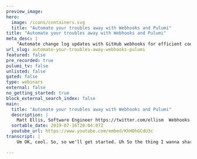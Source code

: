 ```yaml
---
preview_image:
hero:
  image: /icons/containers.svg
  title: "Automate your troubles away with Webhooks and Pulumi"
title: "Automate your troubles away with Webhooks and Pulumi"
meta_desc: |
    "Automate change log updates with GitHub webhooks for efficient code releases."
url_slug: automate-your-troubles-away-webhooks-pulumi
featured: false
pre_recorded: true
pulumi_tv: false
unlisted: false
gated: false
type: webinars
external: false
no_getting_started: true
block_external_search_index: false
main:
  title: "Automate your troubles away with Webhooks and Pulumi"
  description: |
    Matt Ellis, Software Engineer https://twitter.com/ellism  Webhooks are a powerful tool which can be used to build event driven applications. However, often you spend more time building out the infrastructure to run your application than the actual application logic.  In this short talk, we take a look at using Pulumi and GitHub Webhooks to build a small bot that enforces some policies on pull requests, in less than 100 lines of code.  Recorded at the July 10, 2019 Pulumi Up Seattle meetup Repo: https://github.com/ellismg/github-webhooks-serverless  Blog: https://www.pulumi.com/blog/managing-github-webhooks-with-pulumi/
  sortable_date: 2019-07-16T20:04:07Z
  youtube_url: https://www.youtube.com/embed/KhHDhGCdU3c
transcript: |
    Um OK, cool. So, so we'll get started. Uh So the thing I wanna share with you today um is I think it's actually in some ways similar to, to kind of what Paul was showing. It's one of the things that like kind of drew me to the, to begin with and something I think that's, that's really, really cool. Um And uh it kind of give you, give you background on myself. So uh so one, I'm kind of a lazy person, right? Uh So like activation energy to something like I, I wanna feel like, oh man, I'm gonna be able to get something off the ground quickly and, and sort of get in that feedback loop, feedback loop like, yeah, things are getting better and better and better. Um Another thing is I, I spent uh before coming to Pulumi, I spent a long time uh building and designing API S as part of the dominant framework team. So I sort of really buy into this idea of like abstraction is the way to like hide complexity. Have experts be able to like say these are the hard problems you're not gonna have to think about them and, and, and put a nicer interface on, on top of things. Um And uh so I guess the other thing that I kind of like uh about me is III I don't like confrontation too much, right? Um And so I'm gonna talk a little bit about this thing that I have built uh over the, the course of working here is like a, a side project. Um That sort of helps solve all those problems. Um So I, I'll give you the, the sort of problem that I was trying to, to solve uh here. And this was uh we have this open source project in the root of every repository. We have these uh change log dot MD files. And the expectation is like when people are making changes to our code, they're putting something in the change log dot MD. That is like what happened, right? So when releases come out, people can like, look at the list of changes and go OK? I understand what's going on. Um So the the problem there is that uh for a very long time, we did not do that, right. And so we got sort of in the habit of never doing that, right? And so we, we introduced these chain log dot M DS. Um And uh for a long time, what actually ended up happening is any time we were gonna go do a release, uh I would sit there and like, look at git log and try to like write the github chain log entry for all these things. And I would like walk around and people would be like, I don't understand your commit message, tell me what, what to do. Like give me the two sentence summary. Um And I didn't like doing it right. Um And so then what we decided to do is like, we're just gonna, we're gonna write on a wiki thou must edit chain talk dot MD before checking things in, right? Um But again, like that's easy to miss, right? Like you've got this pull request, it's got a bunch of these like really meaty things that you want to review. It's very easy to see. Oh, they forgot to edit change log dot MD, right? So it's like, OK, well, now, now my job is like, I'm gonna just monitor every pull request and when I see change dot MD isn't, isn't there? I'm gonna like type a shame message like please go edit chain log dot MD. This is important. Um So that, that doesn't work great for two reasons. Uh One reason is that like, I don't like conflict. And so like, I hate being the guy that's just constantly hitting you with the the stick. Um And then the other thing is like, now I have to take interrupts every time pr s are open to like make sure the right thing, right? Uh And so what I, what I wanted to do is like solve this problem. I want to automate this problem with. Um and, and in theory github should make this very easy, right? So um github has this like very rich webhook interface where you can ask github to send you information when events happen and then you can go take action like these, these very simple event driven applications. Um When I originally started this, uh it's like, OK, I'm gonna want to use github web books. So what do I need to do to get github web books? Working? Well, I need an HDP end point somewhere that I can put in, right? Um And it's like, OK, now I'm kind of stuck again, right? Because as a guy who was coming to Pulumi from this dot net world where you're writing console applications all day, right? Like booty name, web server in the internet, publicly accessible, getting an endpoint, getting my code there. It's actually a lot of work, a lot of activation energy, right? Um And so what I did was for a while, just didn't do it, right? And so finally I get to the point where it's like, no, I need to need to come up with a solution here. And one of the things that, that II I try to do is like, well, let me, let me write down the code that I would love to write. Um And then let's figure out like how we can actually implement that that distraction, right? Um And so what I thought is like, OK github, webhooks like there's a lot going on, right? Like github, you, you need this hepn Point and github's gonna send you a message and that message is specially formatted and you have to validate that, that message is coming from github. And the way you do that is you give them this shared secret so you can like do a, do a hash to ensure like, oh yes, it actually is, is a valid message coming from github. That's a bunch of code. Uh I probably don't want to write that every time I make it a github web hook, I want, I want a really cheap way to, to build these web hooks to build these spots so I can uh do the automation and then get back to the the things that I enjoy, right? And so I thought, OK, well, what would it mean if I wrote this like new github web hook, right? And this is a a plume component. So what would this plume component look like? Right. Well, like all plumy components, I have to have a little name here. And so this name here is uh change lock status check, right? So I'm gonna use this Git web uh github web hook to, to deal with change log messages, right? So then what are the other things I would, I would really want to do? Well, I have to tell it, what what repository is I want to listen to, right? So in this case I'm saying, oh, I wanna listen to this fracture repository that I have on, on github, which is what I was kind of using for testing, right? And then what are all of the different events that I want to listen to? Well, the thing that I care about here is, is just right, but github has tons of different events and, and I could listen to some of them. I might wanna listen uh for when an issue is labeled and take ash cream on that or, or uh when a member is added to a team and take action on that, right? All these little things. So this one I I cared about, right? Um And now what I wanna do is I wanna just like write the code that takes action on that event, that does something, right? Um So here I have my, my code that kind of does the action. Um And that's all I want to write, right? I don't want to think about anything else, right? I don't even want to think about like, oh, once I spin that code up, it's got this hp end point and I'm gonna go to github dot com and I'm gonna like go to my repository to the web books page and like type that thing in, generate a secret, put the secret in here so I can do that validation. And everything. I don't want to think about that again, stuff, this is the code that I wanna write. Um And you, you may not be surprised to learn that, like, I actually can write this code here and it like actually works, right. Um And so I want to uh now show you a little bit about uh what the code ends up doing when you, when you deploy it with. So we'll jump into the terminal here. Uh And so we will do so first things we do to it so that, you know, there's no man behind the machine, I'll go to my uh my LSMG scratch repository settings. And if we look here in Webhooks says there are, there are no web hooks, right? Uh A web hook and I don't want to click this button because it's like I click this thing. It's like, man, here's a bunch of stuff I don't have, right. Uh And I don't want to move. So I'm not gonna click that button, right? Let me just stay away from the button. Stay away from the button. It should be like like this is a tagline of like infrastructure is good, right? It's like stay away from the button. Don't, don't ever hit it, hit it once to figure out what it did and then like coat it up and never put it. But um so yeah, so we'll do uh we'll do plenty update. Um So unlike Paul's example, which was like deploying a really bunch of heavyweight resources. This thing actually, uh can, can go quite quickly. Um And so we're gonna see first a little preview of what it's gonna do and we can see a little bit about the, the shape of um, what we're doing here, right? Um So I kind of said we need a, we need a couple of things, right? Like we need, uh this, this HBN point that has my code in it. Um And that's what this Aws X uh sorry, Aws API gateway, X API thing, right? This is a, this is an abstraction that we've built that makes it really, really easy to um have LAMBDA functions on Aws that are hooked up to KP I gateway, right? So you give me some code, I'll give you an HPN point. It's gonna run your code. That's great. You can see underneath this abstraction is actually managing the lifetime uh or the, the, the life of a bunch of different um Aws resources, right? So we have a permission for the Lamb, we have the API gateway stage, which is a thing that like, I kind of understand what it is, but I don't fully understand what it is. But fortunately for me, it's hidden behind this API thing. So I don't like really have to rock it at a fundamental level if I don't want to. Uh we've got the roles and the role policy attachments, we've got the actual AWS function like that, that you think of and the API gateway that ends up actually, you know, um exposing me giving me that, that, that um so I mentioned two that we kind of like need a, a shared secret, right? Like we need this secret that's gonna be in my code and it's gonna be on. And so we've got this thing in here where we're gonna create a, a number. And so this random number is like when you create this resource, you get a, a random string. Um And then it never changes, right? So this is kind of like a, a way to generate a random number once in your program. But then remember that value for the lifetime of, of executions, right? Um And then the thing that I need to do is I need to like, like once I've got my, my API gateway, I've got that HPN point, I've got my secret number. Uh Then I need to go tell github, hey, please register this web hook. I need to actually do that. Um And so that's what this github rest hook thing is doing. It's modeling uh the ownership of, of, of that registration. It's modeling the, the life cycle of that, but that hook that's registered in github. Um And so, so OK, so I've got like 12 things here. I think I have 12 things to create. Like that's great. Uh Do I want to perform the update. Of course, I do. Uh I want to perform so we'll, we'll hit enter and it will be uh quite quickly. Uh Assuming the demo gods are, are not on steel or whatever it is. So while this is working, we can go back a little bit and see sort of like what the code I actually wrote did, right? Um So we can see here like, like what is our handler gonna do? Well, we have this handler gets in an event, right? Um And this event here is actually typed as github web hook request. So I can actually like dot into this event and like see interesting things on it. So do like event to data ID type, right? This sort of stuff. Um So that's like one of the nice things about being able to define this like function in real code. Uh And, and, and have it live with the infrastructure behind it, like you get this very nice thing, right? So uh we're going to uh we get this pull request. Uh We've got some little helpers here. So one helper is this like log function that just prints some nice stuff to the console. Um The other function is the set status thing. And so this is what's actually going to put the github status check that says like you either get the, the, the green check mark or you get the red. It's like just like C I would have for you, right. Um And so we've got this little like status helper so we can use it a couple of times. Um You'll notice in here uh The status helper is just using the normal No, Js github API, right? So this is just like code that you would write in any sort of like no Js app. If, if you wanted to implement the hook, you're able to do that in Pulumi, but you're able to do it in the same program that defines the infrastructure that backs this thing, which is like kind of cool. Um So then we just have a bunch of business logic that like lets us decide what we want to do, right? So uh for these events, like we actually get uh a bunch of information from github on different things and there are some events that like some types of events that we don't actually care about, right? So we can ignore those and, and, and return from our handler. Um If this is the thing we actually care about, like this is an interesting pull request, right? Like we can try to see if the uh target branch has a change log dot id. If it doesn't have one, like we shouldn't tell you, please go update the change log, there's nothing to go update, right? Um And so we have a little bit of logic here about looking in the uh in the in the target branch to see if there's a change log dot MD and if there's not saying, oh, we're gonna log, there's no change log. So I'm gonna skip it. Uh These log messages will be, will be interesting later because they, they how you like debug the heck is going on, right? Um Well, I if it looks like we need to actually do this check, then we're gonna set the status depending, right? This is gonna give you the yellow circle of um and then what we're gonna say is, well, you know, there's a class of issues probably where you don't need uh to put something in the change lock, like it's uninteresting to put something in the change lock that like I made a change to C I or something. There's, there's stuff that's check, do that, that you kind of don't care about. Uh So we're gonna provide a way to say, OK, if this uh impact slash no change log required label is on there, we're gonna, we're gonna send the stats to success. Um Otherwise, what we're gonna basically just do is like get all of the, the files from the pr we gonna look through and if one of them is called change, we're gonna say, OK, you've edited the change log, that's great success, otherwise, failure. Um And then the last thing that we kind of so, so this, this here is all of the code that uh happens every time a pull request is open, right? This is, this is the, the, the business logic that runs uh every time. And the last thing that we have down here is this uh export statement that just lets us see what the URL that that book was created. Um That's just helpful for like development stuff, right? So we kind of ran this thing um And you can see it, it eventually did create everything. Um And it, it gave me as an output this hook, URL. And so if I went here, I would probably get uh a bad request because I have not, I'm not coming from github or, or whatever. Um But, but we've done that. So if we now alt tab back to this web hook thing and hit refresh, uh You can see, OK, now AAA web hook has been registered for a pull request. Um And it's got this thing and that the G zero thing sort of matches as well. Um So now what I wanna do is kind of show you it in action right now. And so if we go into scratch and you cook and then you're gonna say this. So we'll say that and then we'll say this is probably actually gonna yell me because I need to do a forces push. Uh That was Yeah. OK. No, it's good that I cannot buy those questions. I screwed up because OK, so we've, we've pushed the code uh now to github and so we can go back into our repository and we can go pull request, we can do uh it says ultimately amount to put this thing compare and pull request and say create pull request. And so the pull request gets created. Um We see for a second they were saying, oh, everything was ok. And then, then it said, oh no, there's a status check and that status check has failed. This is up with the update change one, right? Um So it's pretty cool like now I have this thing that like helps me machine people, right? And I can go add this label because we have this policy like, oh if I put this label in um kind of do stuff. Uh So we'll, we'll attach the label and then we give it a second and status check runs and then it should be green. I hope get there, get there, but it helps you shape, it helps enforce those practices across that is that is a much, much better way to say it, right? Um OK, so this, this didn't work. Uh And so you don't know. Yeah. Oh can I refresh? Yeah, I can refresh. Maybe, maybe that will be it. OK, definitely. I mean it's not a bug, it wasn't a bug on my end, it was on there. Uh That's good. Uh So, so I just kind of want to show you uh two other things real quick. Uh So first I'm gonna remove this label. Um so that we kind of go right again. One, right. Again, it's great. Um So I kind of wanted to show you too, like sort of the um some of the things that I like about Pulumi for like the development program, right? So one thing that I can do is I can run this POY logs command. And you remember in that, in that application, I was uh calling this log thing that was in the rocks. Uh So in my application, right? I was, I was, I had those log messages and I was writing things to, to stand out. So um those things get picked up by cloudwatch, like cloudwatch just picks up uh console rights that, that uh your lamb is due and plume here and it understands, you know, here are the uh here are the Lambda functions that are in your thing. It can go query Cloudwatch and say, please give me all the logs for these, right? And you can print it out. Um And so this is super helpful for, for debugging, right? Because um I can add as many log statements as I want and then I go take some action or unlu the logs again and uh and do this sort of stuff. Um So the other thing that's kind of nice in the development experience. Um And here's where it kind of, we have to be super careful because I have to type live code and I have to do it correctly. Um Those are always two very hard things. So uh one thing that we could do, right is we could like say, hey, you know what I'm, I'm mad. I wrote this bot. The bot should treat me special, right? I shouldn't have to update the GIN form, right? Like I'm, I'm a special guy. I wrote the bot. I should, I should get that right. Um And so we can just like add some code in here, right? And we can do if Pr uh pull request, I think it's, he's here. Uh So then what we can do is we can uh log, it says this OK. Sense. Um Oh my goodness, I've got to restart to Steams. I'm not gonna do that, right? Uh So I made this little change. Uh Now I want to deploy it, right? So I'm gonna run pollute. Uh This is similar to what, uh what Paul did. Um So I'm gonna run this and Pulumi is gonna kind of go figure out what needs to change. Um And so certainly the code inside the line that needs to change and Pulumi will detect that and, and show me that, hey, it's gonna go uh change that stuff. Um And then Pulumi uh is a conservative system. So it, it will say, hey, you know what, I'm not 100% sure that when I update that function, it's not gonna like change something about the function that has to be sort of pushed downstream. So we can see here that like this update, which is conservative says, well, I'm gonna go update the, the function and then this other stuff I'm gonna update because maybe these values end up uh changing. Um But if we actually go ahead and do the update when we say yes, um, it will sort of behave the way we want, it will just update the, uh the Lambda function. Uh So we'll run the update, that'll take a second or two. So it's updated. OK, great. And so we see like the hook URL didn't change because the hooky L didn't change. I didn't need to go change that relationship that I had with github. And if we actually go back here, you can, you can see that's true. Uh So the web hook here is, is good. Um And so now what we can do is we can go uh close this border of West. Why is it? This is that should be, yes. My strategy of always refreshing. Sounds good. So we'll say close floor request and then we'll say reopen floor request. So we get that, that event to happen again. Um And so what we should see is uh it should go green even though I have an updated uh perform request. And then if I come back here and I do logs, um it'll go get the, the logs from cloud watch. Um So we can actually see one of the things it did was ignore the events of type clothes and so we'll just do plume logs dash F that we follow. Um And actually, now we do see the logs from, from that event. So we see we saw this this as pending and then we say, oh, it's Matt I preview and we set the success rate. Um And so I really, really like this because I can like in, in, in 80 lines of code, I can like build this stage, right? And the, the reason that I can build that is I, I was able to use Pulumi ability to generate uh to, to, to build real abstractions to like do the hard thing once, which is like implement this github web hook thing. Um And then now I just get to use it whenever I want. And the other thing that's really, really great is like if, if we actually look at this um here, um this github web hook thing is actually coming from um this, this NBM package at LSMG, polluting get levels, right? So that's something that I have written and then I can just consume it like any other package, uh any other new package, right? Um And so I think that's like is pretty fantastic um because it allows me to basically uh do something hard once and then get it in a reusable artifact that I can use for like the rest of my life. Um and, and make all of my future problems. Um So that's kind of the thing that I like about Pulumi. Um And I think one of the things that kind of showcases, oh that the ability to build these abstractions lets you uh sort of start to program the cloud as we say, as opposed to just thinking of like, oh, I've got my infrastructure there and employed and I've got my application system. So, does anyone have any questions? Yeah. So does your uh uh package abstract, the creation of Lambda? And yeah, so uh so we can actually go to the, we can actually go to the, the, the uh code, I can show you this stuff. Um So how do I want to do this? I think I wanna do this. So we push and do set up as a Australia, the the body of or? Yeah. So I actually uh that, that's a great question and I'll actually show you uh show you the answer. Um So if I go into the, the github webhook service then and this actually is available on, on github. Um So it's, it's just a repository of github get web books or something in, in Sng. Um But we can talk a little bit about this, how this kind of works. So I think the first question was, do you, do you abstract away like, like do you extract over the Lambda? And the answer is that uh and I, I think that question is like, well, what if I didn't want the code to be in land which I want to be in a or Azure, you know, functions or whatever. And so the answer is um uh I do not today but like it's just code so you could go do that, right? Um So today I actually do hard code in using this um AWS X API gateway API thing, which is yet another abstraction that like Pulumi is built and lives in the aws package. Um But I could design this in a way where um I would be able to um like, like you would be able to, to, to that, right? Like if, if we saw what, what Paul had done, like, you could imagine adding an arc here that's like, you know, target environment, Azure or whatever um this sort of stuff. Uh I don't do that today but that, that's certainly something you could do. Um I think the other question was, do you upload like a um string or is it file for like sort of the body of the lambda? Um And so I, I will say that uh that is something that's actually when I'm using the subtraction is handled for me, right? So you'll notice in the subtraction uh the event handler for this, this slash this posting um is just again another, another javascript function, right? And so one of the cool things that Pulumi can do when you're writing for refers in javascript is it can take uh take these like actual functions and serialize them. Um And then sort of rehydrate them in the cloud, right? Um And so what actually happens here is a lot of this function is doing those things I didn't want to have to do every time. So I'm checking the signature. Um if it's an event that's like a ping event, that's something github sends every time you register a webhook. I'm just saying, well, I can respond to the ping event. I don't need to like call the user code to kind of go respond to that, right? So it's kind of all of this stuff in here that I don't have to want to write every time. It's this common code that happens for every gib web hook and then at the like at the bottom, what I do is I just parse the body of the event and then I call the handler that was passing me, right? So this is the user code that's actually um but when I give this whole thing to Pulumi to uh to the API gateway, what it's actually going to do is it's gonna serialize that Renda um into text. It's gonna find all of the things and new modules that you depended on and it's gonna, all of that stuff up and like set that off in. Um But, but I don't have to really think about that. I just know. Oh, I've got this AWS X API gateway API thing that I can give a javascript function to and it like gives me an hupn point in the cloud that like runs that code. Yeah, same deal for I'm assuming. Hook dot Ts is how you actually register the web. Yeah. Yeah. So uh yeah, so, so Hook dot Ts is like that and so Hook dot Ts um is actually uh so, so, so hook dot Ts and this is like the scariest code that exists. So I will say that this is not typical like code, this is like 405, you know, advanced topics in Kami level uh shenanigans that we're doing. Uh but one of the things that, that you can do in Pulumi um is you can implement your own uh resource provider, right? And so like if you have uh if you have an object that you can model as like has a life cycle, right? You can go write the information of create update, you know, read delete um in Pulumi. And then now you can start to use that. So this github web hook provider stuff is basically built on top of that, that uh provider thing where I've like, here's how I'm going to do diff when I need to go create this is creating the actual web hook, right? I'm going to use the github API, I'm gonna to authenticate to it. Um And then I'm gonna like call create hook depending on if it's an organization or an owner, depending on kind of what comes in. Right? But, but I am able to like do that and, and I'm able to model this thing which you may not think of as like a traditional cloud resource as a resource because it does have these like, right. Um And so I can, I can build these own my, these providers that sort of like help me solve this problem even if there isn't something built into the system today. So that was actually an excellent the other useful thing for data research providers. Sometimes the cloud will actually launch functions on their cloud without support either in their template language or uh or providers itself. And as long as there's some api you can create your own data, so you don't have to wait for one driver or wait for the cloud formation or arm support program right away. Yeah, this is what I think we've seen. Some of our customers who are like using that using Azure like Azure will add new services or there will be certain knobs on existing services that aren't exposed to the existing careful provider. And, and because of that, they're not exposed to today, but you can use this dynamic resource to go actually flip those, those knobs in the state control planes like life cycles or um so, so yeah, that's kind of yes, kind of going back to this guy's question. It's like, more broadly though. Um I'd love to hear anyone's opinion on it. Is that like one of the kind of implicit promises of terra form was that you could be cloud agnostic. Do you see that? But I feel like a lot of people were kind of giving up on that just because they won lock in a U. Do you think that's more feasible with terra or? Really? So I, so I I think there's like there's, there's two things to come back there. One is like a technical thing of like, can you design an abstraction that is like a cross cloud, right? Um And I think the answer to that is like, yes, but what it means is you end up targeting kind of the lowest common denominator every everything is there. And we've actually uh one of the things we have built in the past is this polling cloud package which was like kind of trying to be this. So we had this concept of cloud dot function, right? And when you were targeting aws, that means you're gonna do a land bill. When you're targeting Azure, you're gonna do an Azure function, make this sort of thing. Um And uh we, we had similar sort of extractions in there for like running services and tasks. So things that we create, you know, ECs services or um whatever Azure as your CIA C I. Yeah, as your container uh instances, uh, that sort of stuff. Like we, we had those things, uh, what, what we found is, um, people who are coming to us are like, they're always like, yeah, I want to be co crowd. I want the agility. Right. And then it's like, ok, well, you don't get to fiddle with all these knobs. Right. And they're like, no, no, I don't. I think I actually do want to fiddle with that knob, right? Like I'm willing to tie myself to, to interview. So um you can build the abstractions. I think it's still an open question as to like, will they come? Right. Um And, and like, will people actually use them? But uh I, I feel like it is easier in Pulumi to build this stuff in terraform because for these things where you, you actually want, like, you know, very rich decisions you like, if I'm targeting native us, the shape of my resource graph has to look like this. If I'm ta ta uh targeting Azure, it has to look like this other thing, right? Like it feels much more natural to me to write that sort of complex logic in a real programming language instead of something like HCL or, or gamble or cloud, you know, these, these, these uh sort of um DS LS for, for sort of describing resources, like at some point, like when you're building these powerful distractions, you need like powerful tools at your uh at your disposal to them. Um And so I think they are easier to build with poll. Uh The hard part is basically building them in a way that is like palatable to end users. Um Instead of saying uh because uh what we have found personally is that like end users say, oh, but I still want to control the knocks, right? And like once you say I'm gonna control the knocks, like, yeah, I can give you an abstraction but like that, that's cross Cloud. But when you start, you know, fiddling those knobs, it's not gonna be easy to move from AWS. Two of the things I learned that one actually is this particular example that Matt had is actually kind of wonderful because it didn't mention at all in the actual user. Um So there was no mention of anything. So it could have been, he could have gone and implemented Azure support for the exact same API and users of it. He could write the exact same code and then suddenly that code starts running on Azure the next day when they send it. And so that was a big good example where, you know, it didn't depend on it. Um use the other pieces like, you know, I think we have that experience at that cloud library where, you know, um it was good but people didn't want want to like fiddle a switch that, you know, wasn't available, come up with it. One of things we have done with a lot of users of who are themselves building their own sort of abstractions which hide away just the stuff that they want to hide away. It's hard to build a general purpose player. But individual users often can define and here's the abstraction makes sense for my kind of business use case that hides away as much of the complexity as I can. But it still gives me access to the stuff that I want to. I want to take some vendor walking over here because I want to use that thing. But I know that now when I move to Azure or when my boss comes to my door and says, hey, we're, we're moving to Azure or like I'm at least don't have to rewrite everything. I only have to rewrite 20%. Um And so we definitely see that that idea of wanting to be able to build abstractions as a tool to manage the risk of crime generally as something that a lot of folks who are really, they are doing the practice anybody else. So I saw you run, pull me up when I'm pushing code to production. I want you to know, test out first look like that is how would most customers handle this kind of scenario? Do they keep running that against the test environment and then check it in? Yeah. So I, I think there's kind of like there's kind of two ways to do it. So, so one thing uh Pulumi like Pulumi actually makes it really easy to um it it is kind of kind of talks and I think Paul had glossed over, but he had mentioned this thing about auto, right, which is like when we create these physical resources by default, Pulumi takes that they're, they're usually named by like what that first string parameter was, but it depends a bit of entropy there, right? Um And so what that allows you to do uh for a lot of stuff is basically spin up independent copies of your program, right? Um And so one thing that you can do is when you want to test it, like you can say, oh I just want a private version of this, right? So I do Pulumi like I do Pulumi stack in it, you know, my great dead stack or whatever, pull me up, deploys the whole thing there. Um Our service actually uh the infrastructure behind it is written in Pulumi. Um And that's what a bunch of our service developers actually do. They spin up their own private copy of the uh of the infrastructure and they get like everything you know, suited to us, they get uh the ECs cluster, they get their own private R DS database and all of this stuff, right? And they can start iterating on that. Uh The other thing that, that, that some folks do is again, they have like a, a shared you know, thing, right? Like you'll do a, we do a, uh, get APR into like a, a branch and then you'll do extra testing sort of after that. Or as part of the pr you'll, you'll maybe go check out an environment and, and go update it, right. Um And so you get to kind of choose there. The one thing that, uh, that I think Pulumi makes very easy is because by default, we kind of push you through this auditing and into creating um infrastructure that can beam all the incident. Uh it, it ends up being easier to get these mistaken like in general, like infrastructure is good over there. I think some of the that, that take that even further than in some traditional structures go. But like it's just really freeing aspect that once you like really got infrastructure to create in place with they like it is easy to stand up and the five easy federal testing of that environment like you don't have to worry about, oh I've got this one special environment where I can do validation and maybe it's slightly different than my production environment. But I'm just gonna hope that it's um you can really like take something that looks just like whatever your production school is recreate that do some validation density. So we, we do a lot of that when we see our users doing a lot of that kind of stuff. Yeah. Yeah, it's like a silly question. Can you put blooming into the web hook? So every time you do it, plus it creates infrastructure or something? Uh Yeah. Yeah. So can you bypass the B me up? So um so the like can you bypass flew me up? The answer to that is, is no. Um So, so what, what you would do uh is like you could definitely in the web book like, you know, uh container instance that goes and runs flew me up and, and you could maybe take some, you know, from like you could imagine design a system like, you know, has AAA control playing that. There's some resting and you poke events to it and behind the scenes, um it s Pulumi and hoops and does stuff. Um We've got some folks that kind of want to use Pulumi for that and we're sort of like exploring that use case. I'll say like today it is like, not as, it's, it's not a great, as great an experience as we would want it to be. Um And so that is definitely something like we're thinking about. How do we, how do we like, how, how are we able to take like the new technology and, and move it from a tool that is like generally run by an operator in a terminal or run in a in AC I setting and much more into like this embed sort of library that allows you to like uh do um you know, uh desired state management of infrastructure in, in a sort of library way instead of a tied to a tool with like this business. Uh So yeah, today it's shell out to Bloomy. Hopefully tomorrow we will be like, oh, we've got these API S for you can just go use them in your Express apps or, you know, but ok, well, thank you so much for coming and, and listening to me uh explain what makes me happy about. Hopefully it makes you a little happy about you too.

---
```

